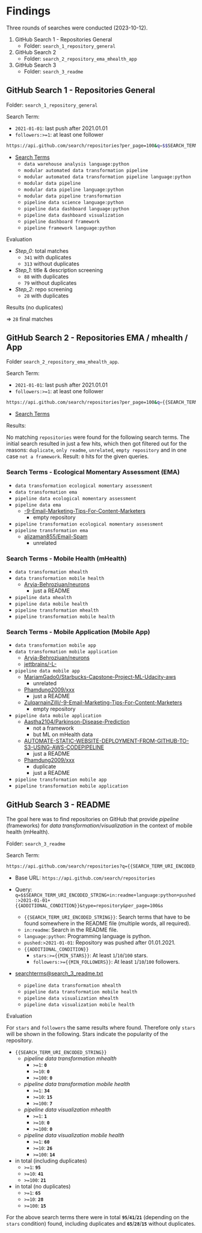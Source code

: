 # Findings

Three rounds of searches were conducted (2023-10-12).

1. GitHub Search 1 - Repositories General
   * Folder: `search_1_repository_general`
2. GitHub Search 2
   * Folder: `search_2_repository_ema_mhealth_app`
3. GitHub Search 3
   * Folder: `search_3_readme`

## GitHub Search 1 - Repositories General

Folder: `search_1_repository_general`

Search Term:

* `2021-01-01`: last push after 2021.01.01
* `followers:>=1`: at least one follower

```bash
https://api.github.com/search/repositories?per_page=100&q=$$SEARCH_TERM_URI_ENCODED_STRING+pushed:>2021-01-01+followers:>=1
```

* [Search Terms](./searchterms@search_1_repository_general.txt)
  * `data warehouse analysis language:python`
  * `modular automated data transformation pipeline`
  * `modular automated data transformation pipeline language:python`
  * `modular data pipeline`
  * `modular data pipeline language:python`
  * `modular data pipeline transformation`
  * `pipeline data science language:python`
  * `pipeline data dashboard language:python`
  * `pipeline data dashboard visualization`
  * `pipeline dashboard framework`
  * `pipeline framework language:python`

Evaluation

* *Step_0*: total matches
  * `341` with duplicates
  * `313` without duplicates
* *Step_1*: title & description screening
  * `88` with duplicates
  * `79` without duplicates
* *Step_2*: repo screening
  * `28` with duplicates

Results (no duplicates)

=> `28` final matches

## GitHub Search 2 - Repositories EMA / mhealth / App

Folder `search_2_repository_ema_mhealth_app`.

Search Term:

* `2021-01-01`: last push after 2021.01.01
* `followers:>=1`: at least one follower

```bash
https://api.github.com/search/repositories?per_page=100&q={{SEARCH_TERM_URI_ENCODED_STRING}}+pushed:>2021-01-01+followers:>=1
```

* [Search Terms](./searchterms@search_2_repository_ema_mhealth_app.txt)

Results:

No matching `repositories` were found for the following search terms.
The initial search resulted in just a few hits, which then got filtered out for the reasons: `duplicate`, `only readme`, `unrelated`, `empty repository` and in one case `not a framework`.
Result:
`0` hits for the given queries.

### Search Terms - Ecological Momentary Assessment (EMA)

* `data transformation ecological momentary assessment`
* `data transformation ema`
* `pipeline data ecological momentary assessment`
* `pipeline data ema`
  * [-9-Email-Marketing-Tips-For-Content-Marketers](https://github.com/ZulqarnainZilli/-9-Email-Marketing-Tips-For-Content-Marketers)
    * empty repository
* `pipeline transformation ecological momentary assessment`
* `pipeline transformation ema`
  * [alizaman855/Email-Spam](https://github.com/alizaman855/Email-Spam)
    * unrelated

### Search Terms - Mobile Health (mHealth)

* `data transformation mhealth`
* `data transformation mobile health`
  * [Aryia-Behroziuan/neurons](https://github.com/Aryia-Behroziuan/neurons)
    * just a README
* `pipeline data mhealth`
* `pipeline data mobile health`
* `pipeline transformation mhealth`
* `pipeline transformation mobile health`

### Search Terms - Mobile Application (Mobile App)

* `data transformation mobile app`
* `data transformation mobile application`
  * [Aryia-Behroziuan/neurons](https://github.com/Aryia-Behroziuan/neurons)
  * [jettbrains/-L-](https://github.com/jettbrains/-L-)
* `pipeline data mobile app`
  * [MariamGado0/Starbucks-Capstone-Project-ML-Udacity-aws](https://github.com/MariamGado0/Starbucks-Capstone-Project-ML-Udacity-aws)
    * unrelated
  * [Phamdung2009/xxx](https://github.com/Phamdung2009/xxx)
    * just a README
  * [ZulqarnainZilli/-9-Email-Marketing-Tips-For-Content-Marketers](https://github.com/ZulqarnainZilli/-9-Email-Marketing-Tips-For-Content-Marketers)
    * empty repository
* `pipeline data mobile application`
  * [Aastha2104/Parkinson-Disease-Prediction](https://github.com/Aastha2104/Parkinson-Disease-Prediction)
    * not a framework
    * but ML on mHealth data
  * [AUTOMATE-STATIC-WEBSITE-DEPLOYMENT-FROM-GITHUB-TO-S3-USING-AWS-CODEPIPELINE](https://github.com/shankarsurya035/AUTOMATE-STATIC-WEBSITE-DEPLOYMENT-FROM-GITHUB-TO-S3-USING-AWS-CODEPIPELINE)
    * just a README
  * [Phamdung2009/xxx](https://github.com/Phamdung2009/xxx)
    * duplicate
    * just a README
* `pipeline transformation mobile app`
* `pipeline transformation mobile application`

## GitHub Search 3 - README

The goal here was to find repositories on GitHub that provide *pipeline* (frameworks) for *data* *transformation*/*visualization* in the context of mobile health (mHealth).

Folder: `search_3_readme`

Search Term:

```bash
https://api.github.com/search/repositories?q={{SEARCH_TERM_URI_ENCODED_STRING}}+in:readme+language:python+pushed:>2021-01-01+{{ADDITIONAL_CONDITION}}&type=repository&per_page=100&s
```

* Base URL: `https://api.github.com/search/repositories`
* Query: `q=$$SEARCH_TERM_URI_ENCODED_STRING+in:readme+language:python+pushed:>2021-01-01+{{ADDITIONAL_CONDITION}}&type=repository&per_page=100&s`
  * `{{SEARCH_TERM_URI_ENCODED_STRING}}`: Search terms that have to be found somewhere in the README file (multiple words, all required).
  * `in:readme`: Search in the README file.
  * `language:python`: Programming language is python.
  * `pushed:>2021-01-01`: Repository was pushed after 01.01.2021.
  * `{{ADDITIONAL_CONDITION}}`
    * `stars:>={{MIN_STARS}}`: At least `1`/`10`/`100` stars.
    * `followers:>={{MIN_FOLLOWERS}}`: At least `1`/`10`/`100` followers.

* [searchterms@search_3_readme.txt](./searchterms@search_3_readme.txt)
  * `pipeline data transformation mhealth`
  * `pipeline data transformation mobile health`
  * `pipeline data visualization mhealth`
  * `pipeline data visualization mobile health`

Evaluation

For `stars` and `followers` the same results where found.
Therefore only `stars` will be shown in the following.
Stars indicate the popularity of the repository.

* `{{SEARCH_TERM_URI_ENCODED_STRING}}`
  * *pipeline data transformation mhealth*
    * `>=1`: **`0`**
    * `>=10`: **`0`**
    * `>=100`: **`0`**
  * *pipeline data transformation mobile health*
    * `>=1`: **`34`**
    * `>=10`: **`15`**
    * `>=100`: **`7`**
  * *pipeline data visualization mhealth*
    * `>=1`: **`1`**
    * `>=10`: **`0`**
    * `>=100`: **`0`**
  * *pipeline data visualization mobile health*
    * `>=1`: **`60`**
    * `>=10`: **`26`**
    * `>=100`: **`14`**
* in total (including duplicates)
  * `>=1`: **`95`**
  * `>=10`: **`41`**
  * `>=100`: **`21`**
* in total (no duplicates)
  * `>=1`: **`65`**
  * `>=10`: **`28`**
  * `>=100`: **`15`**

For the above search terms there were in total **`95`**/**`41`**/**`21`** (depending on the `stars` condition) found, including duplicates and **`65`**/**`28`**/**`15`** without duplicates.
